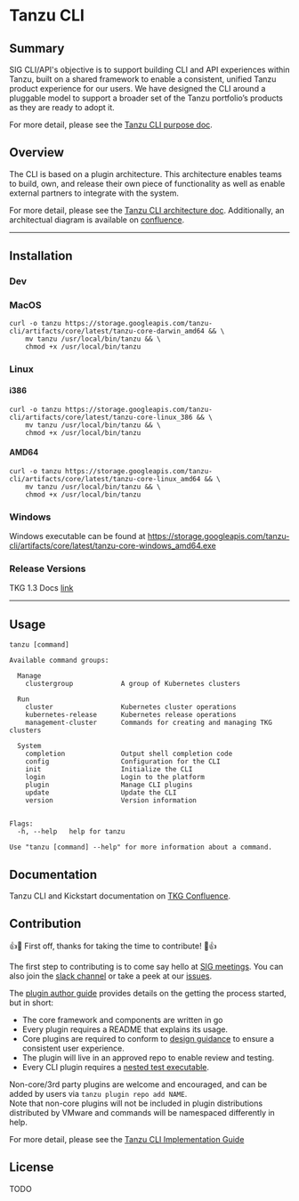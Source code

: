 # Tanzu CLI

## Summary
SIG CLI/API's objective is to support building CLI and API experiences within Tanzu, built on a shared framework to enable a consistent, unified Tanzu product experience for our users. We have designed the CLI around a pluggable model to support a broader set of the Tanzu portfolio’s products as they are ready to adopt it.

For more detail, please see the [Tanzu CLI purpose doc](https://docs.google.com/document/d/1X34ZNkPG_kEMSySpFjAQsmX2Xn1dXTksbVxXUgUk-QM/edit?usp=sharing).

## Overview
The CLI is based on a plugin architecture. This architecture enables teams to build, own, and release their own piece of functionality as well as enable external partners to integrate with the system.

For more detail, please see the [Tanzu CLI architecture doc](https://docs.google.com/document/d/1qCarTtSUxJzYJweiHsOQhObTc2L4f9smAXAlIheMFfI/edit#).
Additionally, an architectual diagram is available on [confluence](https://confluence.eng.vmware.com/display/TKG/Tanzu+CLI+Architecture+and+components).

---

## Installation

### Dev
### MacOS
```shell
curl -o tanzu https://storage.googleapis.com/tanzu-cli/artifacts/core/latest/tanzu-core-darwin_amd64 && \
    mv tanzu /usr/local/bin/tanzu && \
    chmod +x /usr/local/bin/tanzu
```
### Linux
#### i386
```shell
curl -o tanzu https://storage.googleapis.com/tanzu-cli/artifacts/core/latest/tanzu-core-linux_386 && \
    mv tanzu /usr/local/bin/tanzu && \
    chmod +x /usr/local/bin/tanzu
```
#### AMD64
```shell
curl -o tanzu https://storage.googleapis.com/tanzu-cli/artifacts/core/latest/tanzu-core-linux_amd64 && \
    mv tanzu /usr/local/bin/tanzu && \
    chmod +x /usr/local/bin/tanzu
```

### Windows
Windows executable can be found at https://storage.googleapis.com/tanzu-cli/artifacts/core/latest/tanzu-core-windows_amd64.exe

### Release Versions
TKG 1.3 Docs [link](https://docs.vmware.com/en/VMware-Tanzu-Kubernetes-Grid/1.1/vmware-tanzu-kubernetes-grid-11/GUID-install-tkg-set-up-tkg.html#unpack-cli)

---

## Usage
```
tanzu [command]

Available command groups:

  Manage
    clustergroup            A group of Kubernetes clusters

  Run
    cluster                 Kubernetes cluster operations
    kubernetes-release      Kubernetes release operations
    management-cluster      Commands for creating and managing TKG clusters

  System
    completion              Output shell completion code
    config                  Configuration for the CLI
    init                    Initialize the CLI
    login                   Login to the platform
    plugin                  Manage CLI plugins
    update                  Update the CLI
    version                 Version information


Flags:
  -h, --help   help for tanzu

Use "tanzu [command] --help" for more information about a command.
```
## Documentation
Tanzu CLI and Kickstart documentation on [TKG Confluence](https://confluence.eng.vmware.com/display/TKG/Tanzu+CLI+and+Kickstart+UI+Documentation).

## Contribution

👍🎉 First off, thanks for taking the time to contribute! 🎉👍

The first step to contributing is to come say hello at [SIG meetings](https://confluence.eng.vmware.com/display/CNA/SIG+CLI-API). You can also join the [slack channel](https://vmware.slack.com/archives/C016NB72DQW) or take a peek at our [issues](https://github.com/vmware-tanzu-private/core/issues). 

The [plugin author guide](https://confluence.eng.vmware.com/pages/viewpage.action?spaceKey=CNA&title=End-to-End+CLI+Plugin+Creation+Process) provides details on the getting the process started, but in short:
* The core framework and components are written in go
* Every plugin requires a README that explains its usage.
* Core plugins are required to conform to [design guidance](https://github.com/vmware-tanzu-private/core/blob/main/docs/cli/style_guide.md) to ensure a consistent user experience.
* The plugin will live in an approved repo to enable review and testing.
* Every CLI plugin requires a [nested test executable](https://github.com/vmware-tanzu-private/core/blob/main/docs/cli/plugin_implementation_guide.md#tests).

Non-core/3rd party plugins are welcome and encouraged, and can be added by users via `tanzu plugin repo add NAME`.  
Note that non-core plugins will not be included in plugin distributions distributed by VMware and commands will be namespaced differently in help.

For more detail, please see the [Tanzu CLI Implementation Guide](/docs/cli/plugin_implementation_guide.md)

## License
TODO
